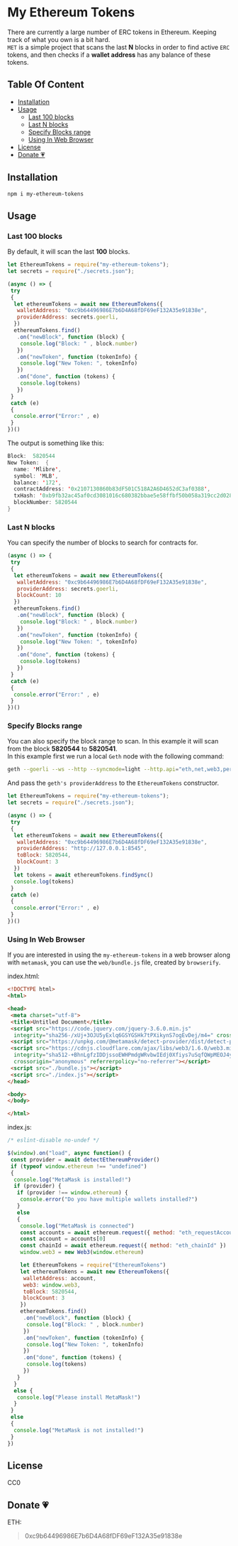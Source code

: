 # My Ethereum Tokens

There are currently a large number of ERC tokens in Ethereum. Keeping track of what you own is a bit hard.  
`MET` is a simple project that scans the last **N** blocks in order to find active `ERC` tokens, and then checks if a **wallet address** has any balance of these tokens.

## Table Of Content

- [Installation](#installation)
- [Usage](#usage)
  - [Last 100 blocks](#last-100-blocks)
  - [Last N blocks](#last-n-blocks)
  - [Specify Blocks range](#specify-blocks-range)
  - [Using In Web Browser](#using-in-web-browser)
- [License](#license)
- [Donate 💗](#donate-)

## Installation

```bash
npm i my-ethereum-tokens
```

## Usage

### Last 100 blocks

By default, it will scan the last **100** blocks.

```javascript
let EthereumTokens = require("my-ethereum-tokens");
let secrets = require("./secrets.json");

(async () => {
 try
 {
  let ethereumTokens = await new EthereumTokens({
   walletAddress: "0xc9b64496986E7b6D4A68fDF69eF132A35e91838e",
   providerAddress: secrets.goerli,
  })
  ethereumTokens.find()
   .on("newBlock", function (block) {
    console.log("Block: " , block.number)
   })
   .on("newToken", function (tokenInfo) {
    console.log("New Token: ", tokenInfo)
   })
   .on("done", function (tokens) {
    console.log(tokens)
   })
 }
 catch (e)
 {
  console.error("Error:" , e)
 }
})()
```

The output is something like this:

```java
Block:  5820544
New Token:  {
  name: 'Mlibre',
  symbol: 'MLB',
  balance: '172',
  contractAddress: '0x2107130860b83dF501C518A2A6D4652dC3af0388',
  txHash: '0xb9fb32ac45af0cd3081016c680382bbae5e58ffbf50b058a319cc2d028f590b3',
  blockNumber: 5820544
}
```

### Last N blocks

You can specify the number of blocks to search for contracts for.

```javascript
(async () => {
 try
 {
  let ethereumTokens = await new EthereumTokens({
   walletAddress: "0xc9b64496986E7b6D4A68fDF69eF132A35e91838e",
   providerAddress: secrets.goerli,
   blockCount: 10
  })
  ethereumTokens.find()
   .on("newBlock", function (block) {
    console.log("Block: " , block.number)
   })
   .on("newToken", function (tokenInfo) {
    console.log("New Token: ", tokenInfo)
   })
   .on("done", function (tokens) {
    console.log(tokens)
   })
 }
 catch (e)
 {
  console.error("Error:" , e)
 }
})()
```

### Specify Blocks range

You can also specify the block range to scan. In this example it will scan from the block **5820544** to **5820541**.  
In this example first we run a local `Geth` node with the following command:

```bash
geth --goerli --ws --http --syncmode=light --http.api="eth,net,web3,personal,txpool" --allow-insecure-unlock  --http.corsdomain "*"
```

And pass the `geth's providerAddress` to the `EthereumTokens` constructor.

```javascript
let EthereumTokens = require("my-ethereum-tokens");
let secrets = require("./secrets.json");

(async () => {
 try
 {
  let ethereumTokens = await new EthereumTokens({
   walletAddress: "0xc9b64496986E7b6D4A68fDF69eF132A35e91838e",
   providerAddress: "http://127.0.0.1:8545",
   toBlock: 5820544,
   blockCount: 3
  })
  let tokens = await ethereumTokens.findSync()
  console.log(tokens)
 }
 catch (e)
 {
  console.error("Error:" , e)
 }
})()
```

### Using In Web Browser

If you are interested in using the `my-ethereum-tokens` in a web browser along with `metamask`, you can use the `web/bundle.js` file, created by `browserify`.

index.html:

```html
<!DOCTYPE html>
<html>

<head>
 <meta charset="utf-8">
 <title>Untitled Document</title>
 <script src="https://code.jquery.com/jquery-3.6.0.min.js"
  integrity="sha256-/xUj+3OJU5yExlq6GSYGSHk7tPXikynS7ogEvDej/m4=" crossorigin="anonymous"></script>
 <script src="https://unpkg.com/@metamask/detect-provider/dist/detect-provider.min.js"></script>
 <script src="https://cdnjs.cloudflare.com/ajax/libs/web3/1.6.0/web3.min.js"
  integrity="sha512-+BhnLgfzIDDjssoEWHPmdgWRvbwIEdj0Xfiys7uSqfQWpMEOJ4ymJ88O6B1cB0j+4zjb5GhO+sb/kEicggvUQQ=="
  crossorigin="anonymous" referrerpolicy="no-referrer"></script>
 <script src="./bundle.js"></script>
 <script src="./index.js"></script>
</head>

<body>
</body>

</html>
```

index.js:

```javascript
/* eslint-disable no-undef */

$(window).on("load", async function() {
 const provider = await detectEthereumProvider()
 if (typeof window.ethereum !== "undefined")
 {
  console.log("MetaMask is installed!")
  if (provider) {
   if (provider !== window.ethereum) {
    console.error("Do you have multiple wallets installed?")
   }
   else
   {
    console.log("MetaMask is connected")
    const accounts = await ethereum.request({ method: "eth_requestAccounts" })
    const account = accounts[0]
    const chainId = await ethereum.request({ method: "eth_chainId" })
    window.web3 = new Web3(window.ethereum)

    let EthereumTokens = require("EthereumTokens")
    let ethereumTokens = await new EthereumTokens({
     walletAddress: account,
     web3: window.web3,
     toBlock: 5820544,
     blockCount: 3
    })
    ethereumTokens.find()
     .on("newBlock", function (block) {
      console.log("Block: " , block.number)
     })
     .on("newToken", function (tokenInfo) {
      console.log("New Token: ", tokenInfo)
     })
     .on("done", function (tokens) {
      console.log(tokens)
     })
   }
  }
  else {
   console.log("Please install MetaMask!")
  }
 }
 else 
 {
  console.log("MetaMask is not installed!")
 }
})

```

## License

CC0

## Donate 💗

ETH:
> 0xc9b64496986E7b6D4A68fDF69eF132A35e91838e
